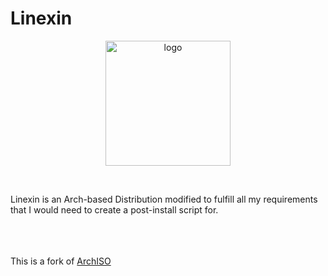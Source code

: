 # Linexin

<p align="center">
  <img src="https://i.imgur.com/usK5M5J.png)" alt="logo" with="200" height="200"/>
</p>
<br>

Linexin is an Arch-based Distribution modified to fulfill all my requirements that I would need to create a post-install script for. 

<br><br><br>
This is a fork of [ArchISO](https://github.com/archlinux/archiso)
